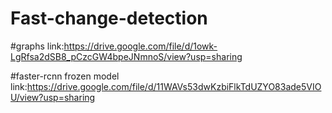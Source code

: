 # Fast-change-detection



#graphs
link:https://drive.google.com/file/d/1owk-LgRfsa2dSB8_pCzcGW4bpeJNmnoS/view?usp=sharing

#faster-rcnn frozen model
link:https://drive.google.com/file/d/11WAVs53dwKzbiFlkTdUZYO83ade5VIOU/view?usp=sharing
